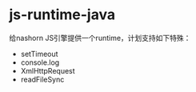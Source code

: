 # js-runtime-java

给nashorn JS引擎提供一个runtime，计划支持如下特殊：
- setTimeout
- console.log
- XmlHttpRequest
- readFileSync

